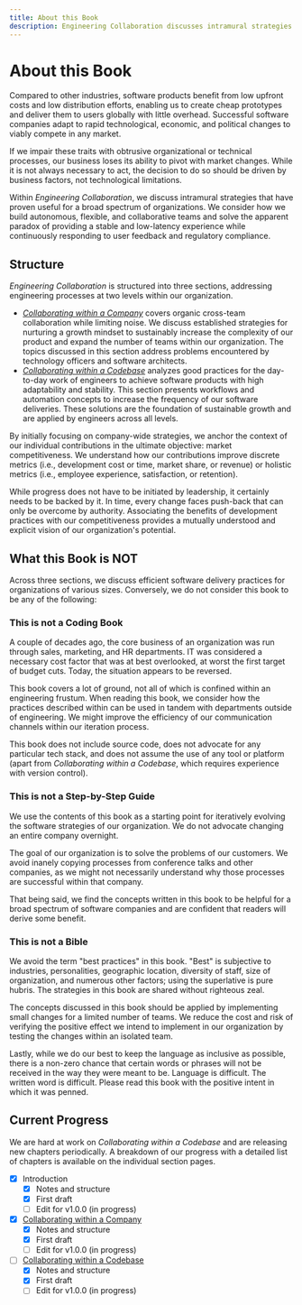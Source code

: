 ```yaml
---
title: About this Book
description: Engineering Collaboration discusses intramural strategies that have proven useful for a broad spectrum of organizations. We consider how to build autonomous, flexible, and collaborative teams and solve the apparent paradox of providing a stable and low-latency experience while continuously responding to user feedback and regulatory compliance.
---
```


# About this Book

Compared to other industries, software products benefit from low upfront costs and low distribution efforts, enabling us to create cheap prototypes and deliver them to users globally with little overhead. Successful software companies adapt to rapid technological, economic, and political changes to viably compete in any market.

If we impair these traits with obtrusive organizational or technical processes, our business loses its ability to pivot with market changes. While it is not always necessary to act, the decision to do so should be driven by business factors, not technological limitations.

Within *Engineering Collaboration*, we discuss intramural strategies that have proven useful for a broad spectrum of organizations. We consider how we build autonomous, flexible, and collaborative teams and solve the apparent paradox of providing a stable and low-latency experience while continuously responding to user feedback and regulatory compliance.

## Structure

*Engineering Collaboration* is structured into three sections, addressing engineering processes at two levels within our organization.

- [*Collaborating within a Company*](../collaborating-within-a-company/README.md) covers organic cross-team collaboration while limiting noise. We discuss established strategies for nurturing a growth mindset to sustainably increase the complexity of our product and expand the number of teams within our organization. The topics discussed in this section address problems encountered by technology officers and software architects.
- [*Collaborating within a Codebase*](../collaborating-within-a-codebase/README.md) analyzes good practices for the day-to-day work of engineers to achieve software products with high adaptability and stability. This section presents workflows and automation concepts to increase the frequency of our software deliveries. These solutions are the foundation of sustainable growth and are applied by engineers across all levels.

By initially focusing on company-wide strategies, we anchor the context of our individual contributions in the ultimate objective: market competitiveness. We understand how our contributions improve discrete metrics (i.e., development cost or time, market share, or revenue) or holistic metrics (i.e., employee experience, satisfaction, or retention).

While progress does not have to be initiated by leadership, it certainly needs to be backed by it. In time, every change faces push-back that can only be overcome by authority. Associating the benefits of development practices with our competitiveness provides a mutually understood and explicit vision of our organization's potential.

## What this Book is NOT

Across three sections, we discuss efficient software delivery practices for organizations of various sizes. Conversely, we do not consider this book to be any of the following:

### This is not a Coding Book

<!-- TODO: (Daniel) Remove this paragraph and add section about how this is not a devops pipeline coding tutorial -->

A couple of decades ago, the core business of an organization was run through sales, marketing, and HR departments. IT was considered a necessary cost factor that was at best overlooked, at worst the first target of budget cuts. Today, the situation appears to be reversed.

This book covers a lot of ground, not all of which is confined within an engineering frustum. When reading this book, we consider how the practices described within can be used in tandem with departments outside of engineering. We might improve the efficiency of our communication channels within our iteration process.

This book does not include source code, does not advocate for any particular tech stack, and does not assume the use of any tool or platform (apart from *Collaborating within a Codebase*, which requires experience with version control).

### This is not a Step-by-Step Guide

We use the contents of this book as a starting point for iteratively evolving the software strategies of our organization. We do not advocate changing an entire company overnight.

The goal of our organization is to solve the problems of our customers. We avoid inanely copying processes from conference talks and other companies, as we might not necessarily understand why those processes are successful within that company.

That being said, we find the concepts written in this book to be helpful for a broad spectrum of software companies and are confident that readers will derive some benefit.

### This is not a Bible

We avoid the term "best practices" in this book. "Best" is subjective to industries, personalities, geographic location, diversity of staff, size of organization, and numerous other factors; using the superlative is pure hubris. The strategies in this book are shared without righteous zeal.

The concepts discussed in this book should be applied by implementing small changes for a limited number of teams. We reduce the cost and risk of verifying the positive effect we intend to implement in our organization by testing the changes within an isolated team.

Lastly, while we do our best to keep the language as inclusive as possible, there is a non-zero chance that certain words or phrases will not be received in the way they were meant to be. Language is difficult. The written word is difficult. Please read this book with the positive intent in which it was penned.

## Current Progress

We are hard at work on *Collaborating within a Codebase* and are releasing new chapters periodically. A breakdown of our progress with a detailed list of chapters is available on the individual section pages.

- [x] Introduction
    - [x] Notes and structure
    - [x] First draft
    - [ ] Edit for v1.0.0 (in progress)
- [x] [Collaborating within a Company](../collaborating-within-a-company/README.md)
    - [x] Notes and structure
    - [x] First draft
    - [ ] Edit for v1.0.0 (in progress)
- [ ] [Collaborating within a Codebase](../collaborating-within-a-codebase/README.md)
    - [x] Notes and structure
    - [x] First draft
    - [ ] Edit for v1.0.0 (in progress)
